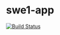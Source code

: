 # swe1-app
[![Build Status](https://app.travis-ci.com/sri-harsh/swe1-app.svg?branch=main)](https://app.travis-ci.com/github/sri-harsh/swe1-app)
